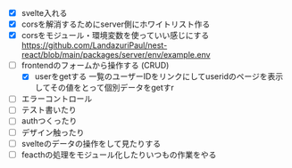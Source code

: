 - [x] svelte入れる
- [x] corsを解消するためにserver側にホワイトリスト作る
- [x] corsをモジュール・環境変数を使っていい感じにする 
https://github.com/LandazuriPaul/nest-react/blob/main/packages/server/env/example.env
- [ ] frontendのフォームから操作する (CRUD)
  - [x] userをgetする
    一覧のユーザーIDをリンクにしてuseridのページを表示してその値をとって個別データをgetすr
- [ ] エラーコントロール
- [ ] テスト書いたり
- [ ] authつくったり    
- [ ] デザイン触ったり
- [ ] svelteのデータの操作をして見たりする 
- [ ] feacthの処理をモジュール化したりいつもの作業をやる
